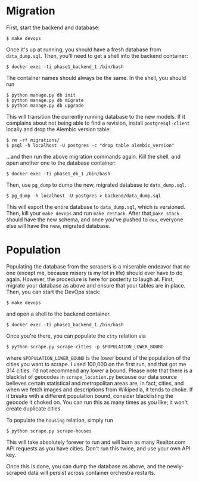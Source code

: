 # Migration
First, start the backend and database:

```
$ make devops
```

Once it's up at running, you should have a fresh database from `data_dump.sql`. Then, you'll need to get a shell into the backend container:

```
$ docker exec -ti phase1_backend_1 /bin/bash
```

The container names should always be the same. In the shell, you should run

```
$ python manage.py db init
$ python manage.py db migrate
$ python manage.py db upgrade
```

This will transition the currently running database to the new models. If it complains about not being able to find a revision, install `postgresql-client` locally and drop the Alembic version table:

```
$ rm -rf migrations/
$ psql -h localhost -U postgres -c "drop table alembic_version"
```

...and then run the above migration commands again. Kill the shell, and open another one to the database container:

```
$ docker exec -ti phase1_db_1 /bin/bash
```

Then, use `pg_dump` to dump the new, migrated database to `data_dump.sql`.
```
$ pg_dump -h localhost -U postgres > backend/data_dump.sql
```
This will export the entire database to `data_dump.sql`, which is versioned. Then, kill your `make devops` and run `make restack`. After that,`make stack` should have the new schema, and once you've pushed to `dev`, everyone else will have the new, migrated database.

# Population
Populating the database from the scrapers is a miserable endeavor that no one (except me, because misery is my lot in life) should ever have to do again. However, the procedure is here for posterity to laugh at. First, migrate your database as above and ensure that your tables are in place. Then, you can start the DevOps stack:

```
$ make devops
```

and open a shell to the backend container.

```
$ docker exec -ti phase1_backend_1 /bin/bash
```

Once you're there, you can populate the `city` relation via

```
$ python scrape.py scrape-cities -p $POPULATION_LOWER_BOUND
```

where `$POPULATION_LOWER_BOUND` is the lower bound of the population of the cities you want to scrape. I used 100,000 on the first run, and that got me 314 cities. I'd not recommend any lower a bound. Please note that there is a blacklist of geocodes in `scrape_location.py` because our data source believes certain statistical and metropolitan areas are, in fact, cities, and when we fetch images and descriptions from Wikipedia, it tends to choke. If it breaks with a different population bound, consider blacklisting the geocode it choked on. You can run this as many times as you like; it won't create duplicate cities.

To populate the `housing` relation, simply run

```
$ python scrape.py scrape-houses
```

This will take absolutely forever to run and will burn as many Realtor.com API requests as you have cities. Don't run this twice, and use your own API key.

Once this is done, you can dump the database as above, and the newly-scraped data will persist across container orchestra restarts.